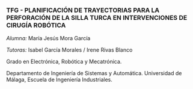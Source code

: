 ### TFG - PLANIFICACIÓN DE TRAYECTORIAS PARA LA PERFORACIÓN DE LA SILLA TURCA EN INTERVENCIONES DE CIRUGÍA ROBÓTICA

*Alumna:* María Jesús Mora García

*Tutoras:* Isabel García Morales / Irene Rivas Blanco

Grado en Electrónica, Robótica y Mecatrónica.

Departamento de Ingeniería de Sistemas y Automática. Universidad de Málaga, Escuela de Ingeniería Industriales.


